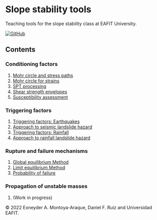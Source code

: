 # Slope stability tools

Teaching tools for the slope stability class at EAFIT University.

[![GitHub](https://img.shields.io/badge/jupyter-book-orange?style=for-the-badge&logo=jupyter&logoColor=orange)](https://appliedmechanics-eafit.github.io/slope_stability/)

## Contents

### Conditioning factors
1. [Mohr circle and stress paths](./notebooks/01_cond_factors/mohr_circles_and_stress_paths.ipynb)
1. [Mohr circle for strains](./notebooks/01_cond_factors/mohr_circles_for_strains.ipynb)
1. [SPT processing](./notebooks/01_cond_factors/spt_processing.ipynb)
1. [Shear strength envelopes](./notebooks/01_cond_factors/strength_envelopes.ipynb)
1. [Susceptibility assessment](./notebooks/01_cond_factors/landslide_susceptibility.ipynb)


### Triggering factors
1. [Triggering factors: Earthquakes](./notebooks/02_trigg_factors/infinite_slope_earthquake.ipynb)
1. [Approach to seismic landslide hazard](./notebooks/02_trigg_factors/infinite_slope_earthquake_spatial.ipynb)
1. [Triggering factors: Rainfall](./notebooks/02_trigg_factors/infinite_slope_rainfall.ipynb)
1. [Approach to rainfall landslide hazard](./notebooks/02_trigg_factors/infinite_slope_rainfall_spatial.ipynb)

### Rupture and failure mechanisms
1. [Global equilibrium Method](./notebooks/03_rupture/global_equilibrium_method.ipynb)
1. [Limit equilibrium Method](./notebooks/03_rupture/limit_equilibrium_method.ipynb)
1. [Probability of failure](./notebooks/03_rupture/prob_failure_infinite_slope.ipynb)

### Propagation of unstable masses
1. (Work in progress)

© 2022 Exneyder A. Montoya-Araque, Daniel F. Ruiz and Universidad EAFIT.
